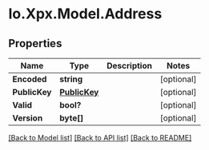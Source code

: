 # Io.Xpx.Model.Address
## Properties

Name | Type | Description | Notes
------------ | ------------- | ------------- | -------------
**Encoded** | **string** |  | [optional] 
**PublicKey** | [**PublicKey**](PublicKey.md) |  | [optional] 
**Valid** | **bool?** |  | [optional] 
**Version** | **byte[]** |  | [optional] 

[[Back to Model list]](../README.md#documentation-for-models) [[Back to API list]](../README.md#documentation-for-api-endpoints) [[Back to README]](../README.md)

